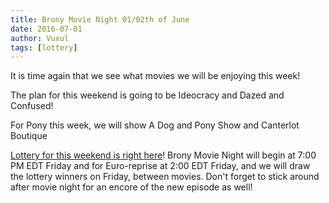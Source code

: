 ```yaml
---
title: Brony Movie Night 01/02th of June
date: 2016-07-01
author: Vuxul
tags: [lottery]
---
```


It is time again that we see what movies we will be enjoying this week!

The plan for this weekend is going to be Ideocracy and Dazed and Confused!

For Pony this week, we will show A Dog and Pony Show and Canterlot Boutique

[Lottery for this weekend is right here][lotto]! Brony Movie Night will begin at 7:00 PM EDT Friday and for Euro-reprise at 2:00 EDT Friday, and we will draw the lottery winners on Friday, between movies. Don't forget to stick around after movie night for an encore of the new episode as well!

[lotto]: https://bronystate.typeform.com/to/kJlJfi
